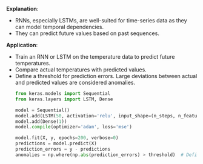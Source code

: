 **Explanation**:
   - RNNs, especially LSTMs, are well-suited for time-series data as they can model temporal dependencies.
   - They can predict future values based on past sequences.

**Application**:
   - Train an RNN or LSTM on the temperature data to predict future temperatures.
   - Compare actual temperatures with predicted values.
   - Define a threshold for prediction errors. Large deviations between actual and predicted values are considered anomalies.
     ```python
     from keras.models import Sequential
     from keras.layers import LSTM, Dense

     model = Sequential()
     model.add(LSTM(50, activation='relu', input_shape=(n_steps, n_features)))
     model.add(Dense(1))
     model.compile(optimizer='adam', loss='mse')

     model.fit(X, y, epochs=200, verbose=0)
     predictions = model.predict(X)
     prediction_errors = y - predictions
     anomalies = np.where(np.abs(prediction_errors) > threshold)  # Define your threshold
     ```